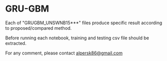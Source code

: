 # GRU-GBM

Each of "GRUGBM_UNSWNB15***" files produce specific result according to proposed/compared method.

Before running each notebook, training and testing csv file should be extracted.

For any comment, please contact alpersk86@gmail.com
